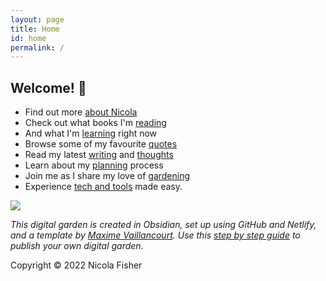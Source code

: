 ```yaml
---
layout: page
title: Home
id: home
permalink: /
---
```


## Welcome! 🌱

-   Find out more [about Nicola](app://obsidian.md/about%20Nicola)
-   Check out what books I'm [reading](app://obsidian.md/reading)
-   And what I'm [learning](app://obsidian.md/learning) right now
-   Browse some of my favourite [quotes](app://obsidian.md/quotes)
-   Read my latest [writing](app://obsidian.md/writing) and [thoughts](app://obsidian.md/thoughts)
-   Learn about my [planning](app://obsidian.md/planning) process
-   Join me as I share my love of [gardening](app://obsidian.md/gardening)
-   Experience [tech and tools](app://obsidian.md/tech%20and%20tools) made easy.

![](https://source.unsplash.com/aAbc_C7PH4Y/1900x1200)

*This digital garden is created in Obsidian, set up using GitHub and Netlify, and a template by [Maxime Vaillancourt](https://github.com/maximevaillancourt/digital-garden-jekyll-template). Use this [step by step guide](https://beingpax.medium.com/a-non-technical-guide-to-set-up-digital-garden-with-obsidian-for-free-62d6df75553c) to publish your own digital garden.*

Copyright © 2022 Nicola Fisher

<style>
  .wrapper {
    max-width: 33em;
  }
</style>